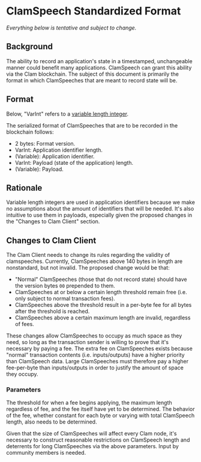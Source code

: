 # ClamSpeech Standardized Format

*Everything below is tentative and subject to change.*

## Background

The ability to record an application's state in a timestamped, unchangeable manner could benefit many 
applications. ClamSpeech can grant this ability via the Clam blockchain. The subject of this document is 
primarily the format in which ClamSpeeches that are meant to record state will be.

## Format

Below, "VarInt" refers to a [variable length integer](https://en.bitcoin.it/wiki/Protocol_documentation#Variable_length_integer).

The serialized format of ClamSpeeches that are to be recorded in the blockchain follows:

* 2 bytes: Format version.
* VarInt: Application identifier length.
* (Variable): Application identifier.
* VarInt: Payload (state of the application) length.
* (Variable): Payload.

## Rationale

Variable length integers are used in application identifiers because we make no assumptions about the 
amount of identifiers that will be needed. It's also intuitive to use them in payloads, especially given 
the proposed changes in the "Changes to Clam Client" section.

## Changes to Clam Client

The Clam Client needs to change its rules regarding the validity of clamspeeches. Currently, ClamSpeeches 
above 140 bytes in length are nonstandard, but not invalid. The proposed change would be that:

* "Normal" ClamSpeeches (those that do not record state) should have the version bytes `00` prepended to them.
* ClamSpeeches at or below a certain length threshold remain free (i.e. only subject to normal transaction fees).
* ClamSpeeches above the threshold result in a per-byte fee for all bytes after the threshold is reached.
* ClamSpeeches above a certain maximum length are invalid, regardless of fees.

These changes allow ClamSpeeches to occupy as much space as they need, so long as the transaction sender 
is willing to prove that it's necessary by paying a fee. The extra fee on ClamSpeeches exists because
"normal" transaction contents (i.e. inputs/outputs) have a higher priority than ClamSpeech data.
Large ClamSpeeches must therefore pay a higher fee-per-byte than inputs/outputs in order to justify
the amount of space they occupy.

### Parameters

The threshold for when a fee begins applying, the maximum length regardless of fee, and the fee itself 
have yet to be determined. The behavior of the fee, whether constant for each byte or varying with total 
ClamSpeech length, also needs to be determined.

Given that the size of ClamSpeeches will affect every Clam node, it's necessary to construct reasonable 
restrictions on ClamSpeech length and deterrents for long ClamSpeeches via the above parameters. Input by 
community members is needed.
